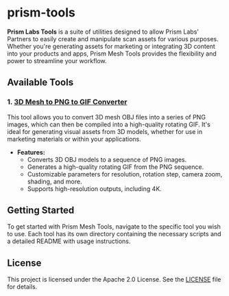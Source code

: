 # prism-tools
**Prism Labs Tools** is a suite of utilities designed to allow Prism Labs' Partners to easily create and manipulate scan assets for various purposes. Whether you're generating assets for marketing or integrating 3D content into your products and apps, Prism Mesh Tools provides the flexibility and power to streamline your workflow.

## Available Tools

### 1. [3D Mesh to PNG to GIF Converter](./mesh-tools/3dmesh-to-png-to-gif/README.md)

This tool allows you to convert 3D mesh OBJ files into a series of PNG images, which can then be compiled into a high-quality rotating GIF. It's ideal for generating visual assets from 3D models, whether for use in marketing materials or within your applications.

- **Features:**
  - Converts 3D OBJ models to a sequence of PNG images.
  - Generates a high-quality rotating GIF from the PNG sequence.
  - Customizable parameters for resolution, rotation step, camera zoom, shading, and more.
  - Supports high-resolution outputs, including 4K.

## Getting Started

To get started with Prism Mesh Tools, navigate to the specific tool you wish to use. Each tool has its own directory containing the necessary scripts and a detailed README with usage instructions.

## License

This project is licensed under the Apache 2.0 License. See the [LICENSE](./LICENSE) file for details.
